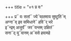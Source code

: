 +++
title = "०१ प्र वः"

+++
प्र᳓ वः सतां᳓ ज्ये᳓ष्ठतमाय सुष्टुति᳓म्  
अग्ना᳓व् इव समिधाने᳓ हवि᳓र् भरे  
इ᳓न्द्रम् अजुर्यं᳓ जर᳓यन्तम् उक्षितं᳓  
सना᳓द् यु᳓वानम् अ᳓वसे हवामहे